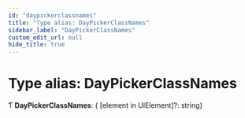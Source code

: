 ```yaml
---
id: "daypickerclassnames"
title: "Type alias: DayPickerClassNames"
sidebar_label: "DayPickerClassNames"
custom_edit_url: null
hide_title: true
---
```


# Type alias: DayPickerClassNames

Ƭ **DayPickerClassNames**: { [element in UIElement]?: string}
